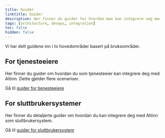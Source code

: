 ```yaml
---
title: Guider
linktitle: Guider
description: Her finner du guider for hvordan man kan integrere seg med Altinn API
tags: [architecture, devops, integration]
toc: false
hidden: false
---
```


Vi har delt guidene inn i to hovedområder basert på bruksområder.

## For tjenesteeiere

Her finner du guider om hvordan du som tjenesteeier kan integrere deg med Altinn. Dette gjelder flere scenarioer.

Gå til [guider for tjenesteeiere](appownerintegration)

## For sluttbrukersystemer

Her finner du detaljerte guider om hvordan du kan integrere deg med Altinn som sluttbrukersystem.

Gå til [guider for sluttbrukersystem](endusersystems)

